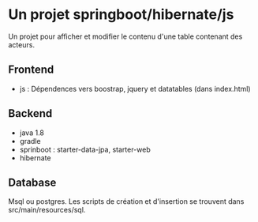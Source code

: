 # Un projet springboot/hibernate/js

Un projet pour afficher et modifier le contenu d'une table contenant des acteurs.

## Frontend

- js : Dépendences vers boostrap, jquery et datatables (dans index.html)


## Backend

- java 1.8
- gradle
- sprinboot : starter-data-jpa, starter-web
- hibernate


## Database

Msql ou postgres. Les scripts de création et d'insertion se trouvent dans src/main/resources/sql.